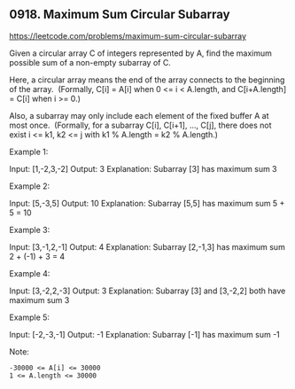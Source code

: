 ## 0918. Maximum Sum Circular Subarray

https://leetcode.com/problems/maximum-sum-circular-subarray

Given a circular array C of integers represented by A, find the maximum possible sum of a non-empty subarray of C.

Here, a circular array means the end of the array connects to the beginning of the array.  (Formally, C[i] = A[i] when 0 <= i < A.length, and C[i+A.length] = C[i] when i >= 0.)

Also, a subarray may only include each element of the fixed buffer A at most once.  (Formally, for a subarray C[i], C[i+1], ..., C[j], there does not exist i <= k1, k2 <= j with k1 % A.length = k2 % A.length.)

Example 1:

Input: [1,-2,3,-2]
Output: 3
Explanation: Subarray [3] has maximum sum 3

Example 2:

Input: [5,-3,5]
Output: 10
Explanation: Subarray [5,5] has maximum sum 5 + 5 = 10

Example 3:

Input: [3,-1,2,-1]
Output: 4
Explanation: Subarray [2,-1,3] has maximum sum 2 + (-1) + 3 = 4

Example 4:

Input: [3,-2,2,-3]
Output: 3
Explanation: Subarray [3] and [3,-2,2] both have maximum sum 3

Example 5:

Input: [-2,-3,-1]
Output: -1
Explanation: Subarray [-1] has maximum sum -1

Note:

    -30000 <= A[i] <= 30000
    1 <= A.length <= 30000
